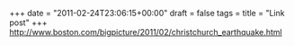 +++
date = "2011-02-24T23:06:15+00:00"
draft = false
tags = 
title = "Link post"
+++
http://www.boston.com/bigpicture/2011/02/christchurch_earthquake.html


